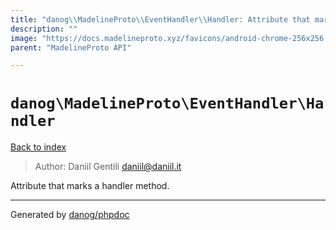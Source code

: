 ```yaml
---
title: "danog\\MadelineProto\\EventHandler\\Handler: Attribute that marks a handler method."
description: ""
image: "https://docs.madelineproto.xyz/favicons/android-chrome-256x256.png"
parent: "MadelineProto API"

---
```

# `danog\MadelineProto\EventHandler\Handler`
[Back to index](../../../index.html)

> Author: Daniil Gentili <daniil@daniil.it>  
  

Attribute that marks a handler method.  



---
Generated by [danog/phpdoc](https://phpdoc.daniil.it)
